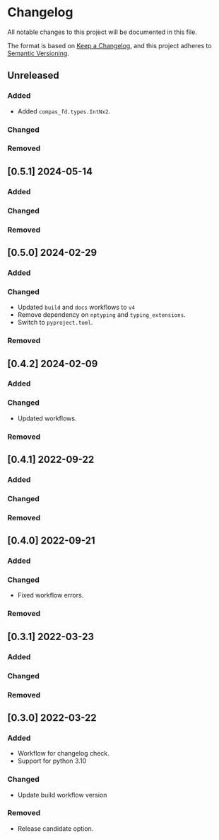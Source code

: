 # Changelog

All notable changes to this project will be documented in this file.

The format is based on [Keep a Changelog](https://keepachangelog.com/en/1.0.0/),
and this project adheres to [Semantic Versioning](https://semver.org/spec/v2.0.0.html).

## Unreleased

### Added

* Added `compas_fd.types.IntNx2`.

### Changed

### Removed


## [0.5.1] 2024-05-14

### Added

### Changed

### Removed


## [0.5.0] 2024-02-29

### Added

### Changed

* Updated `build` and `docs` workflows to `v4`
* Remove dependency on `nptyping` and `typing_extensions`.
* Switch to `pyproject.toml`.

### Removed


## [0.4.2] 2024-02-09

### Added

### Changed

* Updated workflows.

### Removed


## [0.4.1] 2022-09-22

### Added

### Changed

### Removed


## [0.4.0] 2022-09-21

### Added

### Changed

* Fixed workflow errors.

### Removed


## [0.3.1] 2022-03-23

### Added

### Changed

### Removed


## [0.3.0] 2022-03-22

### Added

* Workflow for changelog check.
* Support for python 3.10

### Changed

* Update build workflow version

### Removed

* Release candidate option.

